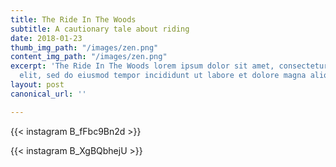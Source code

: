 ```yaml
---
title: The Ride In The Woods
subtitle: A cautionary tale about riding
date: 2018-01-23
thumb_img_path: "/images/zen.png"
content_img_path: "/images/zen.png"
excerpt: 'The Ride In The Woods lorem ipsum dolor sit amet, consectetur adipiscing
  elit, sed do eiusmod tempor incididunt ut labore et dolore magna aliqua. '
layout: post
canonical_url: ''

---
```

{{< instagram B_fFbc9Bn2d >}}

{{< instagram B_XgBQbhejU >}}